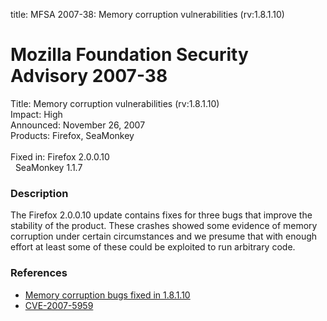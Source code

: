title: MFSA 2007-38: Memory corruption vulnerabilities (rv:1.8.1.10)

<h1>Mozilla Foundation Security Advisory 2007-38</h1>

<p>
<span class="label">Title:</span>      Memory corruption vulnerabilities (rv:1.8.1.10)<br/>
<span class="label">Impact:</span>     High<br/>
<span class="label">Announced:</span>  November 26, 2007<br/>
<span class="label">Products:</span>   Firefox, SeaMonkey<br/>
<br/>
<span class="label">Fixed in:</span>   Firefox 2.0.0.10<br/>
<span class="label">&#160;</span>      SeaMonkey 1.1.7<br/>
</p>


<h3>Description</h3>

<p>The Firefox 2.0.0.10 update contains fixes for three bugs
that improve the stability of the product. These crashes showed
some evidence of memory corruption under certain circumstances
and we presume that with enough effort at least some of these
could be exploited to run arbitrary code.
</p>

<h3>References</h3>

<ul>
  <li><a href="https://bugzilla.mozilla.org/buglist.cgi?bug_id=373911%2C391028%2C393326">
       Memory corruption bugs fixed in 1.8.1.10</a></li>

  <li><a class="ex-ref" href="http://cve.mitre.org/cgi-bin/cvename.cgi?name=CVE-2007-5959">
       CVE-2007-5959</a></li>

</ul>



